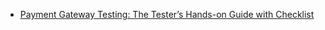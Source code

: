 
* [Payment Gateway Testing: The Tester’s Hands-on Guide with Checklist](http://www.softwaretestinghelp.com/payment-gateway-testing-tutorial/)

